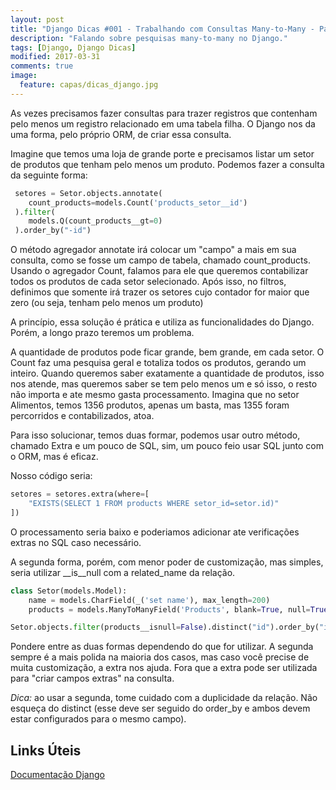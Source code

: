 ```yaml
---
layout: post
title: "Django Dicas #001 - Trabalhando com Consultas Many-to-Many - Parte 1"
description: "Falando sobre pesquisas many-to-many no Django."
tags: [Django, Django Dicas]
modified: 2017-03-31
comments: true
image:
  feature: capas/dicas_django.jpg
---
```



As vezes precisamos fazer consultas para trazer registros que contenham pelo menos um registro relacionado em uma tabela filha.
O Django nos da uma forma, pelo próprio ORM, de criar essa consulta. 

Imagine que temos uma loja de grande porte e precisamos listar um setor de produtos que tenham pelo menos um produto. Podemos fazer a consulta da seguinte forma:

```python
 setores = Setor.objects.annotate(             
    count_products=models.Count('products_setor__id')        
 ).filter(             
    models.Q(count_products__gt=0)         
 ).order_by("-id")
```

O método agregador annotate irá colocar um "campo" a mais em sua consulta, como se fosse um campo de tabela, chamado count_products. 
Usando o agregador Count, falamos para ele que queremos contabilizar todos os produtos de cada setor selecionado.
Após isso, no filtros, definimos que somente irá trazer os setores cujo contador for maior que zero (ou seja, tenham pelo menos um produto)

A princípio, essa solução é prática e utiliza as funcionalidades do Django. Porém, a longo prazo teremos um problema. 

A quantidade de produtos pode ficar grande, bem grande, em cada setor. O Count faz uma pesquisa geral e totaliza todos os produtos, gerando um inteiro. Quando queremos saber exatamente a quantidade de produtos, isso nos atende, mas queremos saber se tem pelo menos um e só isso, o resto não importa e ate mesmo gasta processamento.
Imagina que no setor Alimentos, temos 1356 produtos, apenas um basta, mas 1355 foram percorridos e contabilizados, atoa.

Para isso solucionar, temos duas formar, podemos usar outro método, chamado Extra e um pouco de SQL, sim, um pouco feio usar SQL junto com o ORM, mas é eficaz.

Nosso código seria:

```python
setores = setores.extra(where=[
    "EXISTS(SELECT 1 FROM products WHERE setor_id=setor.id)"
])
```

O processamento seria baixo e poderiamos adicionar ate verificações extras no SQL caso necessário.


A segunda forma, porém, com menor poder de customização, mas simples, seria utilizar __is__null com a related_name da relação.

```python
class Setor(models.Model):
    name = models.CharField(_('set name'), max_length=200)
    products = models.ManyToManyField('Products', blank=True, null=True)

Setor.objects.filter(products__isnull=False).distinct("id").order_by("id") ## Para trazer os setores que tem produtos
```

Pondere entre as duas formas dependendo do que for utilizar. 
A segunda sempre é a mais polida na maioria dos casos, mas caso você precise de muita customização, a extra nos ajuda. 
Fora que a extra pode ser utilizada para "criar campos extras" na consulta.

*Dica:* ao usar a segunda, tome cuidado com a duplicidade da relação. Não esqueça do distinct (esse deve ser seguido do order_by e ambos devem estar configurados para o mesmo campo).

## Links Úteis

<div markdown="0">
<a href="https://docs.djangoproject.com/en/1.10/ref/models/querysets/#extra" class="btn btn-success">Documentação Django</a>
</div>
